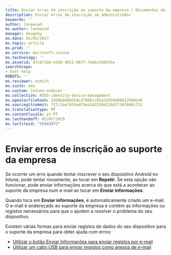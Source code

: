 ```yaml
---
title: Enviar erros de inscrição ao suporte da empresa | Documentos da Microsoft
description: Enviar erros de inscrição ao administrador
keywords: ''
author: lenewsad
ms.author: lanewsad
manager: dougeby
ms.date: 01/03/2017
ms.topic: article
ms.prod: ''
ms.service: microsoft-intune
ms.technology: ''
ms.assetid: d7c871b8-e5d8-4912-b87f-7e6bc59897be
searchScope:
- User help
ROBOTS: ''
ms.reviewer: esmich
ms.suite: ems
ms.custom: intune-enduser
ms.collection: M365-identity-device-management
ms.openlocfilehash: 2d50e8d6035dcd700bcc03a32656480d129d6b46
ms.sourcegitcommit: 727c3ae7659ad79ea162250d234d7730f840c731
ms.translationtype: MT
ms.contentlocale: pt-PT
ms.lasthandoff: 02/07/2019
ms.locfileid: "55843073"
---
```

# <a name="send-enrollment-errors-to-your-company-support"></a>Enviar erros de inscrição ao suporte da empresa

Se ocorrer um erro quando tentar inscrever o seu dispositivo Android no Intune, pode tentar novamente, ao tocar em **Repetir**. Se esta opção não funcionar, pode enviar informações acerca do que está a acontecer ao suporte da empresa num e-mail ao tocar em **Enviar informações**.

Quando toca em **Enviar informações**, é automaticamente criado um e-mail. O e-mail é endereçado ao suporte da empresa e contém as informações ou _registos_ necessários para que o ajudem a resolver o problema do seu dispositivo.

Existem várias formas para enviar registos de dados do seu dispositivo para o suporte da empresa para obter ajuda com erros:

- [Utilizar o botão Enviar Informações para enviar registos por e-mail](send-logs-to-your-it-admin-by-email-android.md)
- [Utilizar um cabo USB para enviar registos como anexos de e-mail](send-logs-to-your-it-admin-using-cable-android.md)
